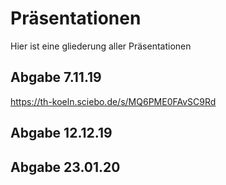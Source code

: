 # Präsentationen 
Hier ist eine gliederung aller Präsentationen

## Abgabe 7.11.19
https://th-koeln.sciebo.de/s/MQ6PME0FAvSC9Rd

## Abgabe 12.12.19

## Abgabe 23.01.20
